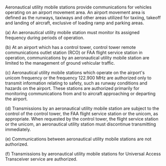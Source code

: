 Aeronautical utility mobile stations provide communications for vehicles operating on an airport movement area. An airport movement area is defined as the runways, taxiways and other areas utilized for taxiing, takeoff and landing of aircraft, exclusive of loading ramp and parking areas.

(a) An aeronautical utility mobile station must monitor its assigned frequency during periods of operation.

(b) At an airport which has a control tower, control tower remote communications outlet station (RCO) or FAA flight service station in operation, communications by an aeronautical utility mobile station are limited to the management of ground vehicular traffic.

(c) Aeronautical utility mobile stations which operate on the airport's unicom frequency or the frequency 122.900 MHz are authorized only to transmit information relating to safety, such as runway conditions and hazards on the airport. These stations are authorized primarily for monitoring communications from and to aircraft approaching or departing the airport.

(d) Transmissions by an aeronautical utility mobile station are subject to the control of the control tower, the FAA flight service station or the unicom, as appropriate. When requested by the control tower, the flight service station or the unicom, an aeronautical utility station must discontinue transmitting immediately.

(e) Communications between aeronautical utility mobile stations are not authorized.

(f) Transmissions by aeronautical utility mobile stations for Universal Access Transceiver service are authorized.

